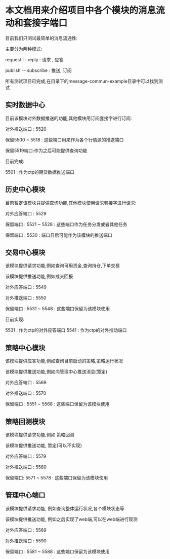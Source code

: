 # 本文档用来介绍项目中各个模块的消息流动和套接字端口

目前我们只测试最简单的消息流通性:

主要分为两种模式:

request -- reply : 请求 , 应答

publish -- subscribe : 推送, 订阅


所有测试项目已完成,在目录下的message-commun-example目录中可以找到测试

## 实时数据中心

目前该模块对外数据推送的功能,其他模块用订阅套接字进行订阅:

对外推送端口 : 5520

保留5500 ~ 5518 : 这些端口用来作为各个行情源的推送端口

保留5519端口:作为之后可能提供查询功能

目前完成:

5501 : 作为ctp的期货数据推送端口



## 历史中心模块

目前暂定该模块只提供查询功能,其他模块使用请求套接字进行请求:


对外应答端口 : 5529

保留端口 : 5521 ~ 5528 : 这些端口作为任务分发或者其他任务

保留端口 : 5530 : 端口日后可能作为该模块的推送端口


## 交易中心模块

该模块提供请求功能,例如查询可用资金,查询持仓,下单交易

该模块提供推送功能,例如成交回报


对外应答端口 : 5549

对外推送端口 : 5550

保留端口 : 5531 ~ 5548 : 这些端口保留为该模块使用

目前实现:

5531 : 作为ctp的对外应答端口
5541 : 作为ctp的对外推动端口


## 策略中心模块

该模块提供应答功能,例如查询目前启动的策略,策略运行状况

该模块提供推送功能,例如向管理中心推送消息(暂定)

对外应答端口 : 5569

对外推送端口 : 5570

保留端口 : 5551 ~ 5568 : 这些端口保留为该模块使用


## 策略回测模块

该模块提供请求功能,例如 策略回测

该模块提供推送功能,  暂定(可以不实现)

对外应答端口 : 5579

对外推送端口 : 5580

保留端口: 5571 ~ 5578 : 这些端口保留为该模块使用


## 管理中心端口

该模块提供请求功能, 例如查询整体运行状况,各个模块状态等

该模块提供推送功能, 例如之后实现了web端,可以在web端进行观测


对外应答端口 : 5589

对外推送端口 : 5590

保留端口 : 5581 ~ 5588 : 这些端口保留为该模块使用
